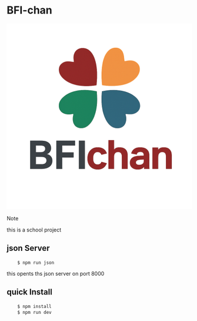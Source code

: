 # BFI-chan

<center>
    <img src="./public/logo.png">
</center>

> [!NOTE]  
> this is a school project

## json Server

```shell
    $ npm run json
```

this opents ths json server on port 8000

## quick Install

```shell
    $ npm install
    $ npm run dev
```
